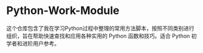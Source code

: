 # Python-Work-Module
这个仓库包含了我在学习Python过程中整理的常用方法脚本，按照不同类别进行组织，旨在帮助快速查找和应用各种实用的 Python 函数和技巧。适合 Python 初学者和进阶用户参考。
